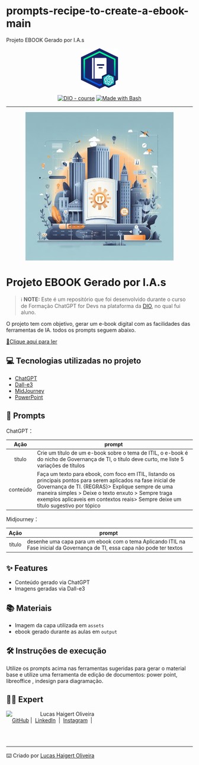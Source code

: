 # prompts-recipe-to-create-a-ebook-main
Projeto EBOOK Gerado por I.A.s

<p align="center"> 
    <img src="https://github.com/tilucasoliveira/prompts-recipe-to-create-a-ebook-main/blob/main/assets/github/assets/banner.png?raw=true" width="100" />
</p>


<p align="center">
<a href="https://dio.me/"><img src="https://img.shields.io/badge/DIO-Course-28DA77?logo=youtube" alt="DIO - course"></a>
<a href="https://www.gnu.org/software/bash/" title="Go to Bash homepage"><img src="https://img.shields.io/badge/Prompt-Project-blue?logo=gnu-bash&amp;logoColor=white" alt="Made with Bash"></a></p>

-------


<p align="center">
<img src="https://github.com/tilucasoliveira/prompts-recipe-to-create-a-ebook-main/blob/main/assets/capa.jpg" width="400" />
</p>

# Projeto EBOOK Gerado por I.A.s


 > ℹ️ **NOTE:** Este é um repositório que foi desenvolvido durante o curso de Formação ChatGPT for Devs na plataforma da [DIO](https://dio.me), no qual fui aluno.

O projeto tem com objetivo, gerar um e-book digital com as facilidades das ferramentas de IA. todos os prompts seguem abaixo.

<a href="https://github.com/tilucasoliveira/prompts-recipe-to-create-a-ebook-main/blob/main/output/ebook%20-%20Aplicando_ITIL_Fase_Inicial_GOVTI%20-%20Output.pdf" title="View PDF now"> 📕Clique aqui para ler</a>

## 💻 Tecnologias utilizadas no projeto

- [ChatGPT](https://chat.openai.com/) 
- [Dall-e3](https://openai.com/dall-e-3)
- [MidJourney](https://www.midjourney.com/app/)
- [PowerPoint](https://www.microsoft.com/en/microsoft-365/powerpoint)

## 🧠 Prompts


ChatGPT：

|   Ação   | prompt                                                                                                                                                                                                                                                                         |
| :------: | ------------------------------------------------------------------------------------------------------------------------------------------------------------------------------------------------------------------------------------------------------------------------------ |
|  título  | Crie um título de um e-book sobre o tema de ITIL, o e-book é do nicho de Governança de TI, o título deve curto, me liste 5 variações de títulos                                                        |
| conteúdo | Faça um texto para ebook, com foco em ITIL, listando os principais pontos para serem aplicados na fase inicial de Governança de TI. {REGRAS}> Explique sempre de uma maneira simples > Deixe o texto enxuto > Sempre traga exemplos aplicaveis em contextos reais> Sempre deixe um título sugestivo por tópico                                                        |


Midjourney：

|  Ação  | prompt                                                                                 |
| :----: | -------------------------------------------------------------------------------------- |
| título | desenhe uma capa para um ebook com o tema Aplicando ITIL  na Fase inicial da  Governança de TI, essa capa não pode ter textos |

## ✨ Features

- Conteúdo gerado via ChatGPT
- Imagens geradas via Dall-e3

## 📚 Materiais

- Imagem da capa utilizada em `assets`
- ebook gerado durante as aulas em `output`

## 🛠️ Instruções de execução

Utilize os prompts acima nas ferramentas sugeridas para gerar o material base e utilize uma ferramenta de edição de documentos: power point, libreoffice , indesign para diagramação.

## 👨‍💻 Expert

<p>
    <img 
      align=left 
      margin=10 
      width=80 
      src="src="https://avatars.githubusercontent.com/u/8718560?v=4""
    />
    <p>&nbsp&nbsp&nbspLucas Haigert Oliveira<br>
    &nbsp&nbsp&nbsp
    <a href="https://github.com/tilucasoliveira/">
    GitHub</a>&nbsp;|&nbsp;
    <a href="https://br.linkedin.com/in/lucas-haigert-oliveira">LinkedIn</a>
&nbsp;|&nbsp;
    <a href="https://www.instagram.com/lucknup/">
    Instagram</a>
&nbsp;|&nbsp;</p>
</p>
<br/><br/>
<p>

---

⌨️ Criado por [Lucas Haigert Oliveira](https://github.com/)
